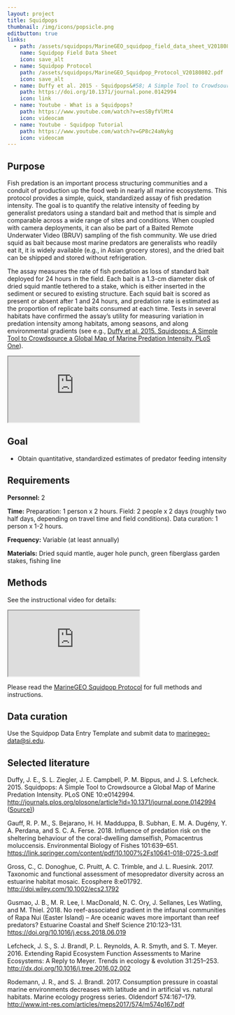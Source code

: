 ```yaml
---
layout: project
title: Squidpops
thumbnail: /img/icons/popsicle.png
editbutton: true
links:
  - path: /assets/squidpops/MarineGEO_squidpop_field_data_sheet_V20180802.pdf
    name: Squidpop Field Data Sheet
    icon: save_alt
  - name: Squidpop Protocol
    path: /assets/squidpops/MarineGEO_Squidpop_Protocol_V20180802.pdf
    icon: save_alt
  - name: Duffy et al. 2015 - Squidpops&#58; A Simple Tool to Crowdsource a Global Map of Marine Predation Intensity
    path: https://doi.org/10.1371/journal.pone.0142994
    icon: link
  - name: Youtube - What is a Squidpops?
    path: https://www.youtube.com/watch?v=esSByfVlMt4
    icon: videocam
  - name: Youtube - Squidpop Tutorial
    path: https://www.youtube.com/watch?v=GP8c24aNykg
    icon: videocam
---
```


## Purpose

Fish predation is an important process structuring communities and a conduit of production up the food web in nearly all marine ecosystems. This protocol provides a simple, quick, standardized assay of fish predation intensity. The goal is to quantify the relative intensity of feeding by generalist predators using a standard bait and method that is simple and comparable across a wide range of sites and conditions. When coupled with camera deployments, it can also be part of a Baited Remote Underwater Video (BRUV) sampling of the fish community. We use dried squid as bait because most marine predators are generalists who readily eat it, it is widely available (e.g., in Asian grocery stores), and the dried bait can be shipped and stored without refrigeration.

The assay measures the rate of fish predation as loss of standard bait deployed for 24 hours in the field. Each bait is a 1.3-cm diameter disk of dried squid mantle tethered to a stake, which is either inserted in the sediment or secured to existing structure. Each squid bait is scored as present or absent after 1 and 24 hours, and predation rate is estimated as the proportion of replicate baits consumed at each time. Tests in several habitats have confirmed the assay’s utility for measuring variation in predation intensity among habitats, among seasons, and along environmental gradients (see e.g., <a href="https://doi.org/10.1371/journal.pone.0142994">Duffy et al. 2015. Squidpops: A Simple Tool to Crowdsource a Global Map of Marine Predation Intensity. PLoS One</a>).

<!-- 16:9 aspect ratio https://stackoverflow.com/questions/15844500/shrink-a-youtube-video-to-responsive-width -->
<div class="embed-responsive embed-responsive-16by9">
  <iframe class="embed-responsive-item" src="https://www.youtube.com/embed/esSByfVlMt4"></iframe>
</div>


## Goal

  - Obtain quantitative, standardized estimates of predator feeding intensity

## Requirements

**Personnel:** 2

**Time:** Preparation: 1 person x 2 hours. Field: 2 people x 2 days (roughly two half days, depending on travel time and field conditions). Data curation: 1 person x 1-2 hours.

**Frequency:** Variable (at least annually)

**Materials:** Dried squid mantle, auger hole punch, green fiberglass garden stakes, fishing line

## Methods

See the instructional video for details:

<!-- 16:9 aspect ratio https://stackoverflow.com/questions/15844500/shrink-a-youtube-video-to-responsive-width -->
<div class="embed-responsive embed-responsive-16by9">
  <iframe class="embed-responsive-item" src="https://www.youtube.com/embed/GP8c24aNykg"></iframe>
</div>

Please read the <a href="/assets/squidpops/MarineGEO_Squidpop_Protocol_V20180802.pdf">MarineGEO Squidpop Protocol</a> for full methods and instructions.


## Data curation      

Use the Squidpop Data Entry Template and submit data to <a href="mailto:marinegeo-data@si.edu">marinegeo-data@si.edu</a>.

## Selected literature

Duffy, J. E., S. L. Ziegler, J. E. Campbell, P. M. Bippus, and J. S. Lefcheck. 2015. Squidpops: A Simple Tool to Crowdsource a Global Map of Marine Predation Intensity. PLoS ONE 10:e0142994.</a> http://journals.plos.org/plosone/article?id=10.1371/journal.pone.0142994 (<a href="https://doi.org/10.1371/journal.pone.0142994">Source)</a>)

Gauff, R. P. M., S. Bejarano, H. H. Madduppa, B. Subhan, E. M. A. Dugény, Y. A. Perdana, and S. C. A. Ferse. 2018. Influence of predation risk on the sheltering behaviour of the coral-dwelling damselfish, Pomacentrus moluccensis. Environmental Biology of Fishes 101:639–651. https://link.springer.com/content/pdf/10.1007%2Fs10641-018-0725-3.pdf 

Gross, C., C. Donoghue, C. Pruitt, A. C. Trimble, and J. L. Ruesink. 2017. Taxonomic and functional assessment of mesopredator diversity across an estuarine habitat mosaic. Ecosphere 8:e01792. http://doi.wiley.com/10.1002/ecs2.1792 

Gusmao, J. B., M. R. Lee, I. MacDonald, N. C. Ory, J. Sellanes, Les Watling, and M. Thiel. 2018. No reef-associated gradient in the infaunal communities of Rapa Nui (Easter Island) – Are oceanic waves more important than reef predators? Estuarine Coastal and Shelf Science 210:123–131. https://doi.org/10.1016/j.ecss.2018.06.019 

Lefcheck, J. S., S. J. Brandl, P. L. Reynolds, A. R. Smyth, and S. T. Meyer. 2016. Extending Rapid Ecosystem Function Assessments to Marine Ecosystems: A Reply to Meyer. Trends in ecology & evolution 31:251–253. http://dx.doi.org/10.1016/j.tree.2016.02.002 

Rodemann, J. R., and S. J. Brandl. 2017. Consumption pressure in coastal marine environments decreases with latitude and in artificial vs. natural habitats. Marine ecology progress series. Oldendorf 574:167–179. http://www.int-res.com/articles/meps2017/574/m574p167.pdf 

